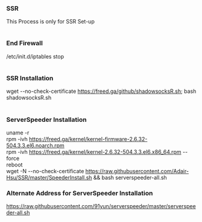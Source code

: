 ### SSR
This Process is only for SSR Set-up
#
### End Firewall
/etc/init.d/iptables stop
# 
### SSR Installation
wget --no-check-certificate https://freed.ga/github/shadowsocksR.sh; bash shadowsocksR.sh
#
### ServerSpeeder Installation
uname -r\
rpm -ivh https://freed.ga/kernel/kernel-firmware-2.6.32-504.3.3.el6.noarch.rpm \
rpm -ivh https://freed.ga/kernel/kernel-2.6.32-504.3.3.el6.x86_64.rpm --force\
reboot\
wget -N --no-check-certificate https://raw.githubusercontent.com/Adair-Hsu/SSR/master/SpeederInstall.sh && bash serverspeeder-all.sh
### Alternate Address for ServerSpeeder Installation
https://raw.githubusercontent.com/91yun/serverspeeder/master/serverspeeder-all.sh
